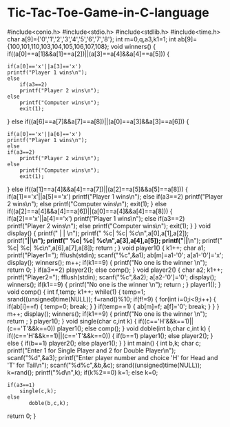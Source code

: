 # Tic-Tac-Toe-Game-in-C-language



#include<conio.h>
#include<stdio.h>
#include<stdlib.h>
#include<time.h>
char a[9]={'0','1','2','3','4','5','6','7','8'};
int m=0,q,a3,k1=1;
int ab[9]={100,101,110,103,104,105,106,107,108};
void winners()
{
if((a[0]==a[1]&&a[1]==a[2])||(a[3]==a[4]&&a[4]==a[5]))
{

    if(a[0]=='x'||a[3]=='x')
    printf("Player 1 wins\n");
    else
        if(a3==2)
        printf("Player 2 wins\n");
    else
        printf("Computer wins\n");
        exit(1);
}
else if((a[6]==a[7]&&a[7]==a[8])||(a[0]==a[3]&&a[3]==a[6]))
{

    if(a[0]=='x'||a[6]=='x')
    printf("Player 1 wins\n");
    else
    if(a3==2)
        printf("Player 2 wins\n");
    else
        printf("Computer wins\n");
        exit(1);
}
else if((a[1]==a[4]&&a[4]==a[7])||(a[2]==a[5]&&a[5]==a[8]))
{
    if(a[1]=='x'||a[5]=='x')
    printf("Player 1 wins\n");
    else
    if(a3==2)
        printf("Player 2 wins\n");
    else
        printf("Computer wins\n");
        exit(1);
}
else if((a[2]==a[4]&&a[4]==a[6])||(a[0]==a[4]&&a[4]==a[8]))
{
    if(a[2]=='x'||a[4]=='x')
    printf("Player 1 wins\n");
    else
    if(a3==2)
        printf("Player 2 wins\n");
    else
        printf("Computer wins\n");
        exit(1);
}
}
void display()
{
printf("  |  |  \n");
printf(" %c| %c| %c\n",a[0],a[1],a[2]);
printf("__|__|__\n");
printf(" %c| %c| %c\n",a[3],a[4],a[5]);
printf("__|__|__\n");
printf(" %c| %c| %c\n",a[6],a[7],a[8]);
return ;
}
void player1()
{
k1++;
char a1;
printf("Player1=");
fflush(stdin);
scanf("%c",&a1);
ab[m]=a1-'0';
a[a1-'0']='x';
display();
winners();
m++;
if(k1==9)
{
printf("No one is the winner \n");
return 0;
}
if(a3==2)
player2();
else
comp();
}
void player2()
{
char a2;
k1++;
printf("Player2=");
fflush(stdin);
scanf("%c",&a2);
a[a2-'0']='0';
display();
winners();
if(k1==9)
{
printf("No one is the winner \n");
return ;
}
player1();
}
void comp()
{
int f,temp;
k1++;
while(1)
{
temp=1;
srand((unsigned)time(NULL));
f=rand()%10;
if(f!=9)
{
for(int i=0;i<9;i++)
{
if(ab[i]==f)
{
temp=0;
break;
}
}
if(temp==1)
{
ab[m]=f;
a[f]='0';
break;
}
}
}
m++;
display();
winners();
if(k1==9)
{
printf("No one is the winner \n");
return ;
}
player1();
}
void single(char c,int k)
{
    if((c=='H'&&k==1)||(c=='T'&&k==0))
        player1();
    else
        comp();
}
void doble(int b,char c,int k)
{
    if((c=='H'&&k==1)||(c=='T'&&k==0))
    {
        if(b==1)
            player1();
        else
            player2();
    }
    else
    {
        if(b==1)
            player2();
        else
            player1();
    }
}
int main()
{
    int b,k;
    char c;
    printf("Enter 1 for Single Player and 2 for Double Player\n");
    scanf("%d",&a3);
    printf("Enter player number and choice 'H' for Head and 'T' for Tail\n");
    scanf("%d%c",&b,&c);
  srand((unsigned)time(NULL));
  k=rand();
  printf("%d\n",k);
  if(k%2==0)
    k=1;
  else
    k=0;

    if(a3==1)
        single(c,k);
    else
           doble(b,c,k);
 return 0;
}
